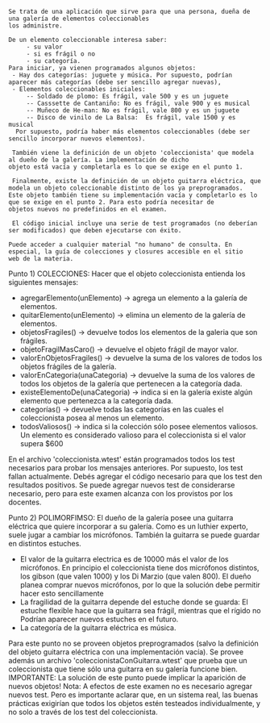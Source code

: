     Se trata de una aplicación que sirve para que una persona, dueña de una galería de elementos coleccionables
    los administre. 
  
    De un elemento coleccionable interesa saber:
  		 - su valor 
  		 - si es frágil o no 
  		 - su categoría.
    Para iniciar, ya vienen programados algunos objetos: 
     - Hay dos categorías: juguete y música. Por supuesto, podrían aparecer más categorías (debe ser sencillo agregar nuevas), 
     - Elementos coleccionables iniciales:
         -- Soldado de plomo: Es frágil, vale 500 y es un juguete
         -- Casssette de Cantaniño: No es frágil, vale 900 y es musical
         -- Muñeco de He-man: No es frágil, vale 800 y es un juguete
         -- Disco de vinilo de La Balsa:  Es frágil, vale 1500 y es musical
      Por supuesto, podría haber más elementos coleccionables (debe ser sencillo incorporar nuevos elementos).
      
  	 También viene la definición de un objeto 'coleccionista' que modela al dueño de la galería. La implementación de dicho
    objeto está vacía y completarla es lo que se exige en el punto 1.
  
  	 Finalmente, existe la definición de un objeto guitarra eléctrica, que modela un objeto coleccionable distinto de los ya preprogramados.
    Este objeto también tiene su implementación vacía y completarlo es lo que se exige en el punto 2. Para esto podría necesitar de 
    objetos nuevos no predefinidos en el examen.
  
  	 El código inicial incluye una serie de test programados (no deberían ser modificados) que deben ejecutarse con éxito. 
  
    Puede acceder a cualquier material "no humano" de consulta. En especial, la guía de colecciones y closures accesible en el sitio
    web de la materia.
  
  Punto 1) COLECCIONES: Hacer que el objeto coleccionista entienda los siguientes mensajes:
  
  - agregarElemento(unElemento) -> agrega un elemento a la galería de elementos.
  - quitarElemento(unElemento) -> elimina un elemento de la galería de elementos.
  - objetosFragiles() -> devuelve todos los elementos de la galeria que son frágiles.
  - objetoFragilMasCaro() -> devuelve el objeto frágil de mayor valor.
  - valorEnObjetosFragiles() -> devuelve la suma de los valores de todos los objetos frágiles de la galería.
  - valorEnCategoria(unaCategoria) -> devuelve la suma de los valores de todos los objetos de la galería que pertenecen a la categoría dada.
  - existeElementoDe(unaCategoria) -> indica si en la galería existe algún elemento que pertenezca a la categoría dada.
  - categorías() -> devuelve todas las categorías en las cuales el coleccionista posea al menos un elemento.
  - todosValiosos() -> indica si la colección sólo posee elementos valiosos. Un elemento es considerado valioso para el coleccionista 
     si el valor supera $600
  
  En el archivo 'coleccionista.wtest' están programados todos los test necesarios para probar los mensajes anteriores. 
  Por supuesto, los test fallan actualmente. Debés agregar el código necesario para que los test den resultados positivos.
  Se puede agregar nuevos test de considerarse necesario, pero para este examen alcanza con los provistos por los docentes.
  
  Punto 2) POLIMORFIMSO: El dueño de la galería posee una guitarra eléctrica que quiere incorporar a su galería.
  Como es un luthier experto, suele jugar a cambiar los micrófonos. También la guitarra se puede guardar en distintos estuches. 
  - El valor de la guitarra electrica es de 10000 más el valor de los micrófonos. En principio el coleccionista tiene dos micrófonos distintos, 
    los gibson (que valen 1000) y los Di Marzio (que valen 800). El dueño planea comprar nuevos micrófonos, por lo que la solución debe 
    permitir hacer esto sencillamente
  - La fragilidad de la guitarra depende del estuche donde se guarda: El estuche flexible hace que la guitarra sea frágil, mientras que el rígido no
    Podrían aparecer nuevos estuches en el futuro.
  - La categoría de la guitarra eléctrica es música.
  
  Para este punto no se proveen objetos preprogramados (salvo la definición del objeto guitarra eléctrica con una implementación vacía). 
  Se provee además un archivo 'coleccionistaConGuitarra.wtest' que prueba que un coleccionista que tiene sólo una guitarra en su galería 
  funcione bien. 
  IMPORTANTE: La solución de este punto puede implicar la aparición de nuevos objetos! 
  Nota: A efectos de este examen no es necesario agregar nuevos test. Pero es importante aclarar que, en un sistema real, las buenas prácticas
  exigirían que todos los objetos estén testeados individualmente, y no solo a través de los test del coleccionista. 
  
  


